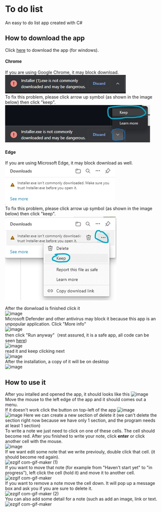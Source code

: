 # To do list
An easy to do list app created with C#  

## How to download the app
Click [here](https://github.com/LucaYan0506/To-do-list/releases/download/v1.0.0/Installer.exe) to download the app (for windows). 
#### Chrome
If you are using Google Chrome, it may block download.   
![image](https://github.com/LucaYan0506/Binary-code-Puzzle/blob/master/screenshot/Screenshot%202022-02-21%20202953.jpg)    
To fix this problem, please click arrow up symbol (as shown in the image below) then click "keep".  
![image](https://github.com/LucaYan0506/Binary-code-Puzzle/blob/master/screenshot/Screenshot%202022-02-21%20201656.jpg)  

#### Edge
If you are using Microsoft Edge, it may block download as well.   
![image](https://github.com/LucaYan0506/Binary-code-Puzzle/blob/master/screenshot/Screenshot%202022-02-21%20202803.jpg)  
To fix this problem, please click arrow up symbol (as shown in the image below) then click "keep".  
![image](https://github.com/LucaYan0506/Binary-code-Puzzle/blob/master/screenshot/Screenshot%202022-02-21%20202859.jpg)  

After the donwload is finished click it  
![image](https://user-images.githubusercontent.com/83918638/155171074-a1149aef-6142-4513-81e8-4eeeb3a12ed4.png)   
Microsoft Defender and other antivirus may block it because this app is an unpopular application. Click "More info"  
![image](https://user-images.githubusercontent.com/83918638/155171920-3f0ad496-f25a-4735-8e3b-4eb4617dfd01.png)  
then click "Run anyway"（rest assured, it is a safe app, all code can be seen [here](#))  
![image](https://user-images.githubusercontent.com/83918638/155171870-ee4f4330-7a32-4890-9c01-1deaccd2da12.png)  
read it and keep clicking next  
![image](https://user-images.githubusercontent.com/83918638/158447821-2bdc1ad9-1732-400c-b90c-fc413316fdfd.png)  
After the installation, a copy of it will be on desktop   
![image](https://user-images.githubusercontent.com/83918638/158447926-90559068-f3d0-43f9-8bae-4f7a283d9170.png)  

## How to use it 
After you intalled and opened the app, it should looks like this 
![image](https://user-images.githubusercontent.com/83918638/158448457-9ffc1d95-9838-4650-836c-afd27de1c9c6.png)     
Move the mouse to the left edge of the app and it should comes out a menu.  
If it doesn't work click the button on top-left of the app ![image](https://user-images.githubusercontent.com/83918638/158448790-e101ea9f-362e-4f4a-94b5-eb94c74498ca.png)  
![image](https://user-images.githubusercontent.com/83918638/158449290-fec8df47-1609-4013-941c-079bcf8b1dd1.png)
Here we can create a new section of delete it (we can't delete the section right now because we have only 1 section, and the program needs at least 1 section)   
To write a note we just need to click on one of these cells. The cell should become red. After you finished to write your note, click **enter** or click another cell with the mouse.   
![image](https://user-images.githubusercontent.com/83918638/158449610-6b7d1939-3615-4ea0-ad76-c1eb5cf7a1d4.png)  
If we want edit some note that we write previouly, double click that cell. (it should become red again).   
![ezgif com-gif-maker (1)](https://user-images.githubusercontent.com/83918638/158455994-625def10-ad50-4bcd-8154-96801044661e.gif)   
If you want to move that note (for example from "Haven't start yet" to "in progress"), left click the cell (hold it) and move it to another cell.    
![ezgif com-gif-maker](https://user-images.githubusercontent.com/83918638/158455162-8aeee39c-a5fd-4735-a785-4ea6c7e04f31.gif)  
If you want to remove a note move the cell down. It will pop up a message box and ask you if you are sure to delete it.  
![ezgif com-gif-maker (2)](https://user-images.githubusercontent.com/83918638/158456381-700a77b1-9093-42b3-8b16-4e714c7928b5.gif)  
You can also add some detail for a note (such as add an image, link or text.  
![ezgif com-gif-maker](https://user-images.githubusercontent.com/83918638/158456959-0e8286a7-df01-49f6-a948-1ef223014c9a.gif)  

